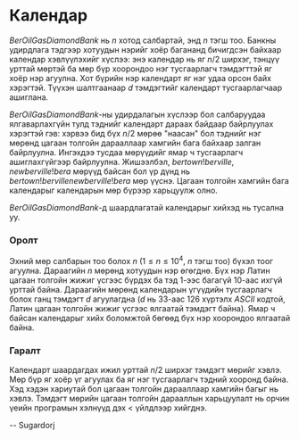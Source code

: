 Календар
========
$BerOilGasDiamondBank$ нь $n$ хотод салбартай, энд $n$ тэгш тоо. Банкны удирдлага тэдгээр хотуудын нэрийг хоёр багананд бичигдсэн байхаар календар хэвлүүлэхийг хүслээ: энэ календар нь яг $n/2$ ширхэг, тэнцүү урттай мөртэй ба мөр бүр хоорондоо нэг тусгаарлагч тэмдэгттэй яг хоёр нэр агуулна. Хот бүрийн нэр календарт яг нэг удаа орсон байх хэрэгтэй. Түүхэн шалтгаанаар $d$ тэмдэгтийг календарт тусгаарлагчаар ашиглана.

$BerOilGasDiamondBank$-ны удирдалагын хүслээр бол салбаруудаа ялгаварлахгүйн тулд тэднийг календарт дараах байдаар байрлуулах хэрэгтэй гэв: хэрвээ бид бүх $n / 2$ мөрөө "наасан" бол тэднийг нэг мөрөнд цагаан толгойн дарааллаар хамгийн бага байхаар залган байрлуулна. Ингэхдээ тусдаа мөрүүдийг ямар ч тусгаарлагч ашиглахгүйгээр байрлуулна. Жишээлбэл,
$bertown!berville$, $newberville!bera$ мөрүүд байсан бол үр дүнд нь $bertown!bervillenewberville!bera$ мөр үүснэ. Цагаан толгойн хамгийн бага календарыг календарын мөр бүрээр харьцуулж олно.

$BerOilGasDiamondBank$-д шаардлагатай календарыг хийхэд нь тусална уу.

### Оролт
Эхний мөр салбарын тоо болох $n$ ($1 ≤ n ≤ 10^4$, $n$ тэгш тоо) бүхэл тоог агуулна. Дараагийн $n$ мөрөнд хотуудын нэр өгөгднө. Бүх нэр Латин цагаан толгойн жижиг үсгээс бүрдэх ба тэд $1$-ээс багагүй $10$-аас ихгүй урттай байна. Дараагийн мөрөнд календарын үгүүдийн тусгаарлагч болох ганц тэмдэгт $d$ агуулагдна ($d$ нь $33$-аас $126$ хүртэлх $ASCII$ кодтой, Латин цагаан толгойн жижиг үсгээс ялгаатай тэмдэгт байна). Ямар ч байсан календарыг хийх боломжтой бөгөөд бүх нэр хоорондоо ялгаатай байна.

### Гаралт
Календарт шаардагдах ижил урттай $n / 2$ ширхэг тэмдэгт мөрийг хэвлэ. Мөр бүр яг хоёр үг агуулах ба яг нэг тусгаарлагч тэдний хооронд байна. Хэд хэдэн хариутай бол цагаан толгойн дарааллаар хамгийн багыг нь хэвлэ. Тэмдэгт мөрийн цагаан толгойн дарааллын харьцуулалт нь орчин үеийн програмын хэлнүүд дэх $<$ үйлдлээр хийгднэ.

-- Sugardorj
